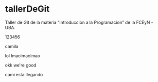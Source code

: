 # tallerDeGit

Taller de Git de la materia "Introduccion a la Programacion" de la FCEyN - UBA.

123456

camila

lol
lmaolmaolmao

okk we're good

cami esta llegando